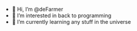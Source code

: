 - 👋 Hi, I’m @deFarmer
- 👀 I’m interested in back to programming
- 🌱 I’m currently learning any stuff in the universe


<!---
defarmer/defarmer is a ✨ special ✨ repository because its `README.md` (this file) appears on your GitHub profile.
You can click the Preview link to take a look at your changes.
--->
